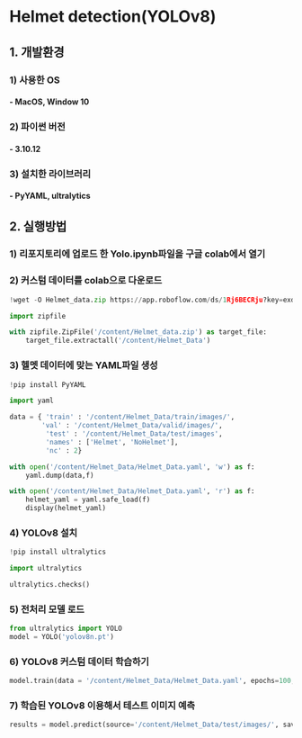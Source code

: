 # Helmet detection(YOLOv8)
## 1. 개발환경
 ### 1) 사용한 OS
 #### - MacOS, Window 10
 ### 2) 파이썬 버전
 #### - 3.10.12
 ### 3) 설치한 라이브러리
 #### - PyYAML, ultralytics
 ## 2. 실행방법
 ### 1) 리포지토리에 업로드 한 Yolo.ipynb파일을 구글 colab에서 열기
 ### 2) 커스텀 데이터를 colab으로 다운로드
  ```python
 !wget -O Helmet_data.zip https://app.roboflow.com/ds/1Rj6BECRju?key=exdDCuJd4R
 ```
```python
import zipfile

with zipfile.ZipFile('/content/Helmet_data.zip') as target_file:
    target_file.extractall('/content/Helmet_Data')
```
### 3) 헬멧 데이터에 맞는 YAML파일 생성
```python
!pip install PyYAML
```
```python
import yaml

data = { 'train' : '/content/Helmet_Data/train/images/',
        'val' : '/content/Helmet_Data/valid/images/',
         'test' : '/content/Helmet_Data/test/images',
         'names' : ['Helmet', 'NoHelmet'],
         'nc' : 2}

with open('/content/Helmet_Data/Helmet_Data.yaml', 'w') as f: 
    yaml.dump(data,f)

with open('/content/Helmet_Data/Helmet_Data.yaml', 'r') as f: 
    helmet_yaml = yaml.safe_load(f)
    display(helmet_yaml)
```
### 4) YOLOv8 설치
```python
!pip install ultralytics
```
```python
import ultralytics

ultralytics.checks()
```
### 5) 전처리 모델 로드
```python
from ultralytics import YOLO
model = YOLO('yolov8n.pt')
```
### 6) YOLOv8 커스텀 데이터 학습하기
```python
model.train(data = '/content/Helmet_Data/Helmet_Data.yaml', epochs=100, patience=25, batch=32, imgsz=320)
```
### 7) 학습된 YOLOv8 이용해서 테스트 이미지 예측
```python
results = model.predict(source='/content/Helmet_Data/test/images/', save=True)
```

